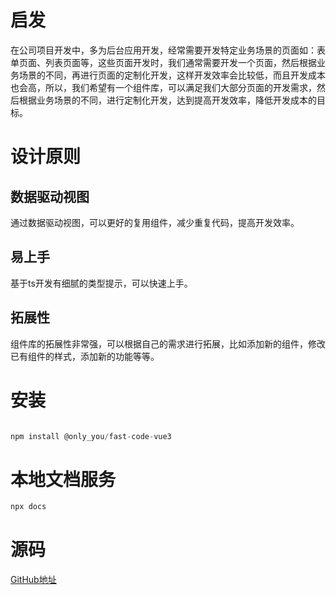 # 启发
在公司项目开发中，多为后台应用开发，经常需要开发特定业务场景的页面如：表单页面、列表页面等，这些页面开发时，我们通常需要开发一个页面，然后根据业务场景的不同，再进行页面的定制化开发，这样开发效率会比较低，而且开发成本也会高，所以，我们希望有一个组件库，可以满足我们大部分页面的开发需求，然后根据业务场景的不同，进行定制化开发，达到提高开发效率，降低开发成本的目标。

# 设计原则
## 数据驱动视图
通过数据驱动视图，可以更好的复用组件，减少重复代码，提高开发效率。
## 易上手
基于ts开发有细腻的类型提示，可以快速上手。
## 拓展性
组件库的拓展性非常强，可以根据自己的需求进行拓展，比如添加新的组件，修改已有组件的样式，添加新的功能等等。

# 安装
```` javascript

npm install @only_you/fast-code-vue3

````

# 本地文档服务
```` js
npx docs
````

# 源码
[GitHub地址](https://github.com/hn1003/fast-code-vue3)

